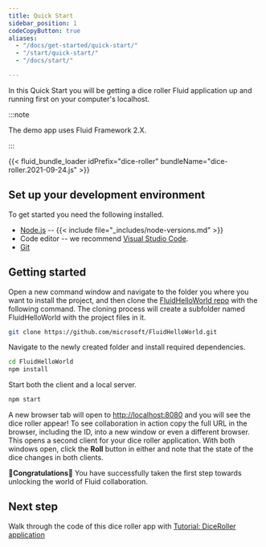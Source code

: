 ```yaml
---
title: Quick Start
sidebar_position: 1
codeCopyButton: true
aliases:
  - "/docs/get-started/quick-start/"
  - "/start/quick-start/"
  - "/docs/start/"

---
```


In this Quick Start you will be getting a dice roller Fluid application up and running first on your computer's
localhost.

:::note

The demo app uses Fluid Framework 2.X.

:::

{{< fluid_bundle_loader idPrefix="dice-roller"
    bundleName="dice-roller.2021-09-24.js" >}}

## Set up your development environment

To get started you need the following installed.

-   [Node.js](https://nodejs.org/en/download) -- {{< include file="_includes/node-versions.md" >}}
-   Code editor -- we recommend [Visual Studio Code](https://code.visualstudio.com/).
-   [Git](https://git-scm.com/downloads)

## Getting started

Open a new command window and navigate to the folder you where you want to install the project, and then clone the
[FluidHelloWorld repo](https://github.com/microsoft/FluidHelloWorld) with the following command. The cloning process
will create a subfolder named FluidHelloWorld with the project files in it.

```bash
git clone https://github.com/microsoft/FluidHelloWorld.git
```

Navigate to the newly created folder and install required dependencies.

```bash
cd FluidHelloWorld
npm install
```

Start both the client and a local server.

```bash
npm start
```

A new browser tab will open to <http://localhost:8080> and you will see the dice roller appear! To see collaboration in
action copy the full URL in the browser, including the ID, into a new window or even a different browser. This opens a
second client for your dice roller application. With both windows open, click the **Roll** button in either and note
that the state of the dice changes in both clients.


🥳**Congratulations**🎉 You have successfully taken the first step towards unlocking the world of Fluid collaboration.

## Next step

Walk through the code of this dice roller app with [Tutorial: DiceRoller application](./tutorial.md)
